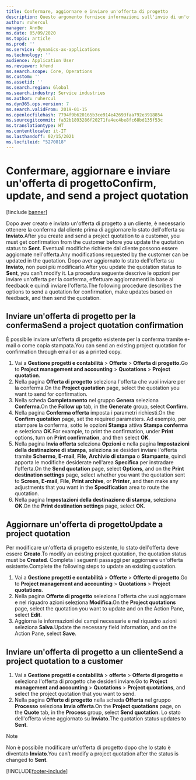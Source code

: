 ```yaml
---
title: Confermare, aggiornare e inviare un'offerta di progetto
description: Questo argomento fornisce informazioni sull'invio di un'offerta al cliente per la conferma, la modifica in base al feedback e quindi il nuovo invio dell'offerta.
author: ruhercul
manager: AnnBe
ms.date: 05/09/2020
ms.topic: article
ms.prod: ''
ms.service: dynamics-ax-applications
ms.technology: ''
audience: Application User
ms.reviewer: kfend
ms.search.scope: Core, Operations
ms.custom: ''
ms.assetid: ''
ms.search.region: Global
ms.search.industry: Service industries
ms.author: ruhercul
ms.dyn365.ops.version: 7
ms.search.validFrom: 2019-01-15
ms.openlocfilehash: 7794f9b620165b3ce914e42693faa792e3918854
ms.sourcegitcommit: fa32b1893286f20271fa4ec4be8fc68bd135f53c
ms.translationtype: HT
ms.contentlocale: it-IT
ms.lasthandoff: 02/15/2021
ms.locfileid: "5270818"
---
```

# <a name="confirm-update-and-send-a-project-quotation"></a><span data-ttu-id="1ab6a-103">Confermare, aggiornare e inviare un'offerta di progetto</span><span class="sxs-lookup"><span data-stu-id="1ab6a-103">Confirm, update, and send a project quotation</span></span>

[!include [banner](../includes/banner.md)]

<span data-ttu-id="1ab6a-104">Dopo aver creato e inviato un'offerta di progetto a un cliente, è necessario ottenere la conferma dal cliente prima di aggiornare lo stato dell'offerta su **Inviato**.</span><span class="sxs-lookup"><span data-stu-id="1ab6a-104">After you create and send a project quotation to a customer, you must get confirmation from the customer before you update the quotation status to **Sent**.</span></span> <span data-ttu-id="1ab6a-105">Eventuali modifiche richieste dal cliente possono essere aggiornate nell'offerta.</span><span class="sxs-lookup"><span data-stu-id="1ab6a-105">Any modifications requested by the customer can be updated in the quotation.</span></span> <span data-ttu-id="1ab6a-106">Dopo aver aggiornato lo stato dell'offerta su **Inviato**, non puoi più modificarlo.</span><span class="sxs-lookup"><span data-stu-id="1ab6a-106">After you update the quotation status to **Sent**, you can’t modify it.</span></span> <span data-ttu-id="1ab6a-107">La procedura seguente descrive le opzioni per inviare un'offerta per la conferma, effettuare aggiornamenti in base al feedback e quindi inviare l'offerta.</span><span class="sxs-lookup"><span data-stu-id="1ab6a-107">The following procedure describes the options to send a quotation for confirmation, make updates based on feedback, and then send the quotation.</span></span>

## <a name="send-a-project-quotation-confirmation"></a><span data-ttu-id="1ab6a-108">Inviare un'offerta di progetto per la conferma</span><span class="sxs-lookup"><span data-stu-id="1ab6a-108">Send a project quotation confirmation</span></span>  

<span data-ttu-id="1ab6a-109">È possibile inviare un'offerta di progetto esistente per la conferma tramite e-mail o come copia stampata.</span><span class="sxs-lookup"><span data-stu-id="1ab6a-109">You can send an existing project quotation for confirmation through email or as a printed copy.</span></span> 

1. <span data-ttu-id="1ab6a-110">Vai a **Gestione progetti e contabilità** > **Offerte** > **Offerta di progetto.**</span><span class="sxs-lookup"><span data-stu-id="1ab6a-110">Go to **Project management and accounting** > **Quotations** > **Project quotation.**</span></span> 
2. <span data-ttu-id="1ab6a-111">Nella pagina **Offerta di progetto** seleziona l'offerta che vuoi inviare per la conferma.</span><span class="sxs-lookup"><span data-stu-id="1ab6a-111">On the **Project quotation** page, select the quotation you want to send for confirmation.</span></span> 
3. <span data-ttu-id="1ab6a-112">Nella scheda **Completamento** nel gruppo **Genera** seleziona **Conferma**.</span><span class="sxs-lookup"><span data-stu-id="1ab6a-112">On the **Follow up** tab, in the **Generate** group, select **Confirm**.</span></span> 
4. <span data-ttu-id="1ab6a-113">Nella pagina **Conferma offerta** imposta i parametri richiesti.</span><span class="sxs-lookup"><span data-stu-id="1ab6a-113">On the **Confirm quotation** page, set the required parameters.</span></span> <span data-ttu-id="1ab6a-114">Ad esempio, per stampare la conferma, sotto le opzioni **Stampa** attiva **Stampa conferma** e seleziona **OK**.</span><span class="sxs-lookup"><span data-stu-id="1ab6a-114">For example, to print the confirmation, under **Print** options, turn on **Print confirmation**, and then select **OK**.</span></span>
5. <span data-ttu-id="1ab6a-115">Nella pagina **Invia offerta** seleziona **Opzioni** e nella pagina **Impostazioni della destinazione di stampa**, seleziona se desideri inviare l'offerta tramite **Schermo**, **E-mail**, **File**, **Archivio di stampa** o **Stampante**, quindi apporta le modifiche desiderate nell'area **Specifica** per instradare l'offerta.</span><span class="sxs-lookup"><span data-stu-id="1ab6a-115">On the **Send quotation** page, select **Options**, and on the **Print destination settings** page, select whether you want the quotation sent to **Screen**, **E-mail**, **File**, **Print archive**, or **Printer**, and then make any adjustments that you want in the **Specification** area to route the quotation.</span></span>
6. <span data-ttu-id="1ab6a-116">Nella pagina **Impostazioni della destinazione di stampa**, seleziona **OK**.</span><span class="sxs-lookup"><span data-stu-id="1ab6a-116">On the **Print destination settings** page, select **OK**.</span></span>  

## <a name="update-a-project-quotation"></a><span data-ttu-id="1ab6a-117">Aggiornare un'offerta di progetto</span><span class="sxs-lookup"><span data-stu-id="1ab6a-117">Update a project quotation</span></span>

<span data-ttu-id="1ab6a-118">Per modificare un'offerta di progetto esistente, lo stato dell'offerta deve essere **Creato**.</span><span class="sxs-lookup"><span data-stu-id="1ab6a-118">To modify an existing project quotation, the quotation status must be **Created**.</span></span> <span data-ttu-id="1ab6a-119">Completa i seguenti passaggi per aggiornare un'offerta esistente.</span><span class="sxs-lookup"><span data-stu-id="1ab6a-119">Complete the following steps to update an existing quotation.</span></span> 

1. <span data-ttu-id="1ab6a-120">Vai a **Gestione progetti e contabilità** > **Offerte** > **Offerte di progetto**.</span><span class="sxs-lookup"><span data-stu-id="1ab6a-120">Go to **Project management and accounting** > **Quotations** > **Project quotations**.</span></span>
2. <span data-ttu-id="1ab6a-121">Nella pagina **Offerte di progetto** seleziona l'offerta che vuoi aggiornare e nel riquadro azioni seleziona **Modifica**.</span><span class="sxs-lookup"><span data-stu-id="1ab6a-121">On the **Project quotations** page, select the quotation you want to update and on the Action Pane, select **Edit**.</span></span>
3. <span data-ttu-id="1ab6a-122">Aggiorna le informazioni dei campi necessarie e nel riquadro azioni seleziona **Salva**.</span><span class="sxs-lookup"><span data-stu-id="1ab6a-122">Update the necessary field information, and on the Action Pane, select **Save**.</span></span>  

## <a name="send-a-project-quotation-to-a-customer"></a><span data-ttu-id="1ab6a-123">Inviare un'offerta di progetto a un cliente</span><span class="sxs-lookup"><span data-stu-id="1ab6a-123">Send a project quotation to a customer</span></span> 

1. <span data-ttu-id="1ab6a-124">Vai a **Gestione progetti e contabilità** > **offerte** > **Offerte di progetto** e seleziona l'offerta di progetto che desideri inviare.</span><span class="sxs-lookup"><span data-stu-id="1ab6a-124">Go to **Project management and accounting** > **Quotations** > **Project quotations**, and select the project quotation that you want to send.</span></span>
2. <span data-ttu-id="1ab6a-125">Nella pagina **Offerte di progetto** nella scheda **Offerta** nel gruppo **Processo** seleziona **Invia offerta**.</span><span class="sxs-lookup"><span data-stu-id="1ab6a-125">On the **Project quotations** page, on the **Quote** tab, in the **Process** group, select **Send quotation**.</span></span> <span data-ttu-id="1ab6a-126">Lo stato dell'offerta viene aggiornato su **Inviato**.</span><span class="sxs-lookup"><span data-stu-id="1ab6a-126">The quotation status updates to **Sent**.</span></span>

> [!NOTE]
> <span data-ttu-id="1ab6a-127">Non è possibile modificare un'offerta di progetto dopo che lo stato è diventato **Inviato**.</span><span class="sxs-lookup"><span data-stu-id="1ab6a-127">You can’t modify a project quotation after the status is changed to **Sent**.</span></span>


[!INCLUDE[footer-include](../includes/footer-banner.md)]